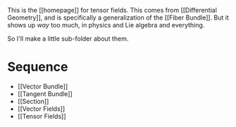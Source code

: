 This is the [[homepage]] for tensor fields. This comes from [[Differential Geometry]], and is specifically a generalization of the [[Fiber Bundle]]. But it shows up *way* too much, in physics and Lie algebra and everything.

So I'll make a little sub-folder about them.

# Sequence

- [[Vector Bundle]]
- [[Tangent Bundle]]
- [[Section]]
- [[Vector Fields]]
- [[Tensor Fields]]